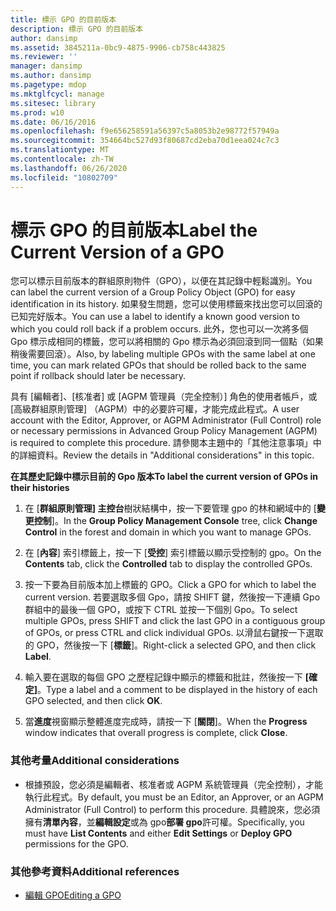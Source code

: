 ```yaml
---
title: 標示 GPO 的目前版本
description: 標示 GPO 的目前版本
author: dansimp
ms.assetid: 3845211a-0bc9-4875-9906-cb758c443825
ms.reviewer: ''
manager: dansimp
ms.author: dansimp
ms.pagetype: mdop
ms.mktglfcycl: manage
ms.sitesec: library
ms.prod: w10
ms.date: 06/16/2016
ms.openlocfilehash: f9e656258591a56397c5a8053b2e98772f57949a
ms.sourcegitcommit: 354664bc527d93f80687cd2eba70d1eea024c7c3
ms.translationtype: MT
ms.contentlocale: zh-TW
ms.lasthandoff: 06/26/2020
ms.locfileid: "10802709"
---
```

# <span data-ttu-id="dd9b0-103">標示 GPO 的目前版本</span><span class="sxs-lookup"><span data-stu-id="dd9b0-103">Label the Current Version of a GPO</span></span>


<span data-ttu-id="dd9b0-104">您可以標示目前版本的群組原則物件（GPO），以便在其記錄中輕鬆識別。</span><span class="sxs-lookup"><span data-stu-id="dd9b0-104">You can label the current version of a Group Policy Object (GPO) for easy identification in its history.</span></span> <span data-ttu-id="dd9b0-105">如果發生問題，您可以使用標籤來找出您可以回滾的已知完好版本。</span><span class="sxs-lookup"><span data-stu-id="dd9b0-105">You can use a label to identify a known good version to which you could roll back if a problem occurs.</span></span> <span data-ttu-id="dd9b0-106">此外，您也可以一次將多個 Gpo 標示成相同的標籤，您可以將相關的 Gpo 標示為必須回滾到同一個點（如果稍後需要回滾）。</span><span class="sxs-lookup"><span data-stu-id="dd9b0-106">Also, by labeling multiple GPOs with the same label at one time, you can mark related GPOs that should be rolled back to the same point if rollback should later be necessary.</span></span>

<span data-ttu-id="dd9b0-107">具有 [編輯者]、[核准者] 或 [AGPM 管理員（完全控制）] 角色的使用者帳戶，或 [高級群組原則管理] （AGPM）中的必要許可權，才能完成此程式。</span><span class="sxs-lookup"><span data-stu-id="dd9b0-107">A user account with the Editor, Approver, or AGPM Administrator (Full Control) role or necessary permissions in Advanced Group Policy Management (AGPM) is required to complete this procedure.</span></span> <span data-ttu-id="dd9b0-108">請參閱本主題中的「其他注意事項」中的詳細資料。</span><span class="sxs-lookup"><span data-stu-id="dd9b0-108">Review the details in "Additional considerations" in this topic.</span></span>

**<span data-ttu-id="dd9b0-109">在其歷史記錄中標示目前的 Gpo 版本</span><span class="sxs-lookup"><span data-stu-id="dd9b0-109">To label the current version of GPOs in their histories</span></span>**

1.  <span data-ttu-id="dd9b0-110">在 [**群組原則管理] 主控台**樹狀結構中，按一下要管理 gpo 的林和網域中的 [**變更控制**]。</span><span class="sxs-lookup"><span data-stu-id="dd9b0-110">In the **Group Policy Management Console** tree, click **Change Control** in the forest and domain in which you want to manage GPOs.</span></span>

2.  <span data-ttu-id="dd9b0-111">在 [**內容**] 索引標籤上，按一下 [**受控**] 索引標籤以顯示受控制的 gpo。</span><span class="sxs-lookup"><span data-stu-id="dd9b0-111">On the **Contents** tab, click the **Controlled** tab to display the controlled GPOs.</span></span>

3.  <span data-ttu-id="dd9b0-112">按一下要為目前版本加上標籤的 GPO。</span><span class="sxs-lookup"><span data-stu-id="dd9b0-112">Click a GPO for which to label the current version.</span></span> <span data-ttu-id="dd9b0-113">若要選取多個 Gpo，請按 SHIFT 鍵，然後按一下連續 Gpo 群組中的最後一個 GPO，或按下 CTRL 並按一下個別 Gpo。</span><span class="sxs-lookup"><span data-stu-id="dd9b0-113">To select multiple GPOs, press SHIFT and click the last GPO in a contiguous group of GPOs, or press CTRL and click individual GPOs.</span></span> <span data-ttu-id="dd9b0-114">以滑鼠右鍵按一下選取的 GPO，然後按一下 [**標籤**]。</span><span class="sxs-lookup"><span data-stu-id="dd9b0-114">Right-click a selected GPO, and then click **Label**.</span></span>

4.  <span data-ttu-id="dd9b0-115">輸入要在選取的每個 GPO 之歷程記錄中顯示的標籤和批註，然後按一下 **[確定]**。</span><span class="sxs-lookup"><span data-stu-id="dd9b0-115">Type a label and a comment to be displayed in the history of each GPO selected, and then click **OK**.</span></span>

5.  <span data-ttu-id="dd9b0-116">當**進度**視窗顯示整體進度完成時，請按一下 [**關閉**]。</span><span class="sxs-lookup"><span data-stu-id="dd9b0-116">When the **Progress** window indicates that overall progress is complete, click **Close**.</span></span>

### <span data-ttu-id="dd9b0-117">其他考量</span><span class="sxs-lookup"><span data-stu-id="dd9b0-117">Additional considerations</span></span>

-   <span data-ttu-id="dd9b0-118">根據預設，您必須是編輯者、核准者或 AGPM 系統管理員（完全控制），才能執行此程式。</span><span class="sxs-lookup"><span data-stu-id="dd9b0-118">By default, you must be an Editor, an Approver, or an AGPM Administrator (Full Control) to perform this procedure.</span></span> <span data-ttu-id="dd9b0-119">具體說來，您必須擁有**清單內容**，並**編輯設定**或為 gpo**部署 gpo**許可權。</span><span class="sxs-lookup"><span data-stu-id="dd9b0-119">Specifically, you must have **List Contents** and either **Edit Settings** or **Deploy GPO** permissions for the GPO.</span></span>

### <span data-ttu-id="dd9b0-120">其他參考資料</span><span class="sxs-lookup"><span data-stu-id="dd9b0-120">Additional references</span></span>

-   [<span data-ttu-id="dd9b0-121">編輯 GPO</span><span class="sxs-lookup"><span data-stu-id="dd9b0-121">Editing a GPO</span></span>](editing-a-gpo-agpm30ops.md)

 

 





